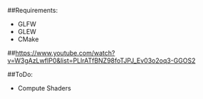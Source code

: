 ##Requirements:
- GLFW
- GLEW
- CMake

##https://www.youtube.com/watch?v=W3gAzLwfIP0&list=PLlrATfBNZ98foTJPJ_Ev03o2oq3-GGOS2

##ToDo:
- Compute Shaders